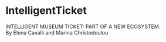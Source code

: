 # IntelligentTicket

INTELLIGENT MUSEUM TICKET: PART OF A NEW ECOSYSTEM. <br>
By Elena Cavalli and Marina Christodoulou

